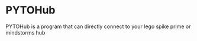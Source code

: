 # PYTOHub

PYTOHub is a program that can directly connect to your lego spike prime or mindstorms hub
